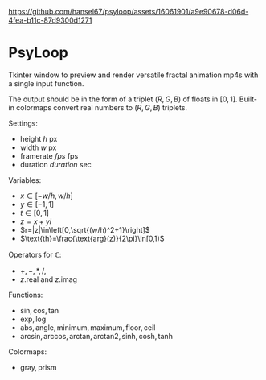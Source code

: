 https://github.com/hansel67/psyloop/assets/16061901/a9e90678-d06d-4fea-b11c-87d9300d1271

# PsyLoop
Tkinter window to preview and render versatile fractal animation mp4s with a single input function.

The output should be in the form of a triplet $(R,G,B)$ of floats in $[0,1]$. Built-in colormaps convert real numbers to $(R,G,B)$ triplets.

Settings:
* height $h$ px
* width $w$ px
* framerate $fps$ fps
* duration $duration$ sec

Variables:
* $x\in[-w/h,w/h]$
* $y\in[-1,1]$
* $t\in[0,1]$
* $z=x+yi$
* $r=|z|\in\left[0,\sqrt{(w/h)^2+1}\right]$
* $\text{th}=\frac{\text{arg}(z)}{2\pi}\in[0,1)$

Operators for $\mathbb C$:
* $+,-,*,/,%,\text{pow}(-,-)$
* $z\text{.real}$ and $z\text{.imag}$

Functions:
* $\text{sin},\text{cos},\text{tan}$
* $\text{exp},\text{log}$
* $\text{abs},\text{angle},\text{minimum},\text{maximum},\text{floor},\text{ceil}$
* $\text{arcsin},\text{arccos},\text{arctan},\text{arctan2},\text{sinh},\text{cosh},\text{tanh}$

Colormaps:
* $\text{gray},\text{prism}$

